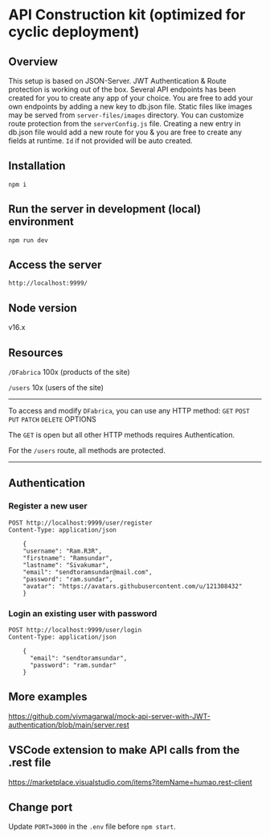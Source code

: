 # API Construction kit (optimized for cyclic deployment)

## Overview
This setup is based on JSON-Server. JWT Authentication & Route protection is working out of the box. Several API endpoints has been created for you to create any app of your choice. You are free to add your own endpoints by adding a new key to db.json file. Static files like images may be served from `server-files/images` directory. You can customize route protection from the `serverConfig.js` file. Creating a new entry in db.json file would add a new route for you & you are free to create any fields at runtime. `Id` if not provided will be auto created.

## Installation
```
npm i
```

## Run the server in development (local) environment
```
npm run dev
```

## Access the server
```
http://localhost:9999/
```

## Node version
v16.x

## Resources
`/DFabrica` 100x    (products of the site)

`/users` 10x        (users of the site)


<hr>

To access and modify `DFabrica`, you can use any HTTP method:
`GET` `POST` `PUT` `PATCH` `DELETE` OPTIONS

The `GET` is open but all other HTTP methods requires Authentication.

For the `/users` route, all methods are protected.

<hr>

## Authentication
### Register a new user 
```
POST http://localhost:9999/user/register
Content-Type: application/json

    {
    "username": "Ram.R3R",
    "firstname": "Ramsundar",
    "lastname": "Sivakumar",
    "email": "sendtoramsundar@mail.com",
    "password": "ram.sundar",
    "avatar": "https://avatars.githubusercontent.com/u/121308432"
    }
```    

### Login an existing user with password
```
POST http://localhost:9999/user/login
Content-Type: application/json

    {
      "email": "sendtoramsundar",
      "password": "ram.sundar"
    }
```

###

## More examples
https://github.com/vivmagarwal/mock-api-server-with-JWT-authentication/blob/main/server.rest

## VSCode extension to make API calls from the .rest file
https://marketplace.visualstudio.com/items?itemName=humao.rest-client 

## Change port
Update `PORT=3000` in the `.env` file before `npm start`.
